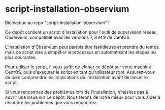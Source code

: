 # script-installation-observium

Bienvenue au repo "script-installation-observium" !

Ce dépôt contient un script d'installation pour l'outil de supervision réseau Observium, compatible avec les versions 7, 8 et 9 de CentOS.

L'installation d'Observium peut parfois être fastidieuse et prendre du temps, mais ce script vise à simplifier le processus en automatisant les étapes les plus courantes.

Pour utiliser le script, il vous suffit de cloner ce dépôt sur votre machine CentOS, puis d'exécuter le script en tant qu'utilisateur root. Assurez-vous de bien comprendre les implications de l'installation avant de lancer le script.

Si vous rencontrez des problèmes lors de l'installation, n'hésitez pas à ouvrir une issue sur ce dépôt. Nous ferons de notre mieux pour vous aider à résoudre les problèmes que vous rencontrez.
